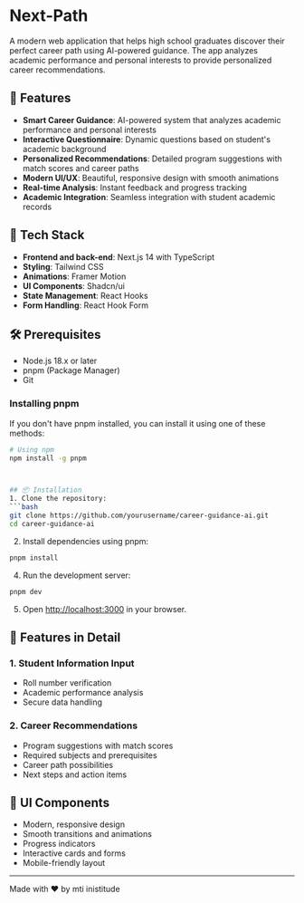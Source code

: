# Next-Path

A modern web application that helps high school graduates discover their perfect career path using AI-powered guidance. The app analyzes academic performance and personal interests to provide personalized career recommendations.

## 🌟 Features

- **Smart Career Guidance**: AI-powered system that analyzes academic performance and personal interests
- **Interactive Questionnaire**: Dynamic questions based on student's academic background
- **Personalized Recommendations**: Detailed program suggestions with match scores and career paths
- **Modern UI/UX**: Beautiful, responsive design with smooth animations
- **Real-time Analysis**: Instant feedback and progress tracking
- **Academic Integration**: Seamless integration with student academic records

## 🚀 Tech Stack

- **Frontend and back-end**: Next.js 14 with TypeScript
- **Styling**: Tailwind CSS
- **Animations**: Framer Motion
- **UI Components**: Shadcn/ui
- **State Management**: React Hooks
- **Form Handling**: React Hook Form

## 🛠️ Prerequisites

- Node.js 18.x or later
- pnpm (Package Manager)
- Git

### Installing pnpm

If you don't have pnpm installed, you can install it using one of these methods:

```bash
# Using npm
npm install -g pnpm



## 📦 Installation
1. Clone the repository:
```bash
git clone https://github.com/yourusername/career-guidance-ai.git
cd career-guidance-ai
```

2. Install dependencies using pnpm:
```bash
pnpm install
```

4. Run the development server:
```bash
pnpm dev
```

5. Open [http://localhost:3000](http://localhost:3000) in your browser.

## 📱 Features in Detail

### 1. Student Information Input
- Roll number verification
- Academic performance analysis
- Secure data handling

### 2. Career Recommendations
- Program suggestions with match scores
- Required subjects and prerequisites
- Career path possibilities
- Next steps and action items


## 🎨 UI Components

- Modern, responsive design
- Smooth transitions and animations
- Progress indicators
- Interactive cards and forms
- Mobile-friendly layout

---

Made with ❤️ by mti inistitude